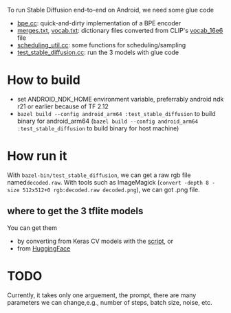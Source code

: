 To run Stable Diffusion end-to-end on Android, we need some glue code

* [bpe.cc](bpe.cc): quick-and-dirty implementation of a BPE encoder
* [merges.txt](merges.txt), [vocab.txt](vocab.txt): dictionary files converted from CLIP's [vocab_16e6](https://github.com/openai/CLIP/raw/main/clip/bpe_simple_vocab_16e6.txt.gz) file
* [scheduling_util.cc](scheduling_util.cc): some functions for scheduling/sampling
* [test_stable_diffusion.cc](test_stable_diffusion.cc): run the 3 models with glue code

# How to build 
* set ANDROID_NDK_HOME environment variable, preferrably android ndk r21 or earlier because of TF 2.12
* `bazel build --config android_arm64 :test_stable_diffusion`  to build binary for android_arm64
  (`bazel build --config android_arm64 :test_stable_diffusion` to build binary for host machine)
  
# How run it
With `bazel-bin/test_stable_diffusion`, we can get a raw rgb file named`decoded.raw`. With tools such as ImageMagick (`convert -depth 8 -size 512x512+0 rgb:decoded.raw decoded.png`), we can got .png file.
## where to get the 3 tflite models
You can get them 
* by converting from Keras CV models with the [script](https://github.com/freedomtan/keras_cv_stable_diffusion_to_tflite/blob/main/convert_to_tflite_models_with_dynamic_range.py), or 
* from [HuggingFace](https://huggingface.co/freedomtw/stable_diffusion_tflite/tree/main)

# TODO
Currently, it takes only one arguement, the prompt, there are many parameters we can change,e.g., number of steps, batch size, noise, etc.
